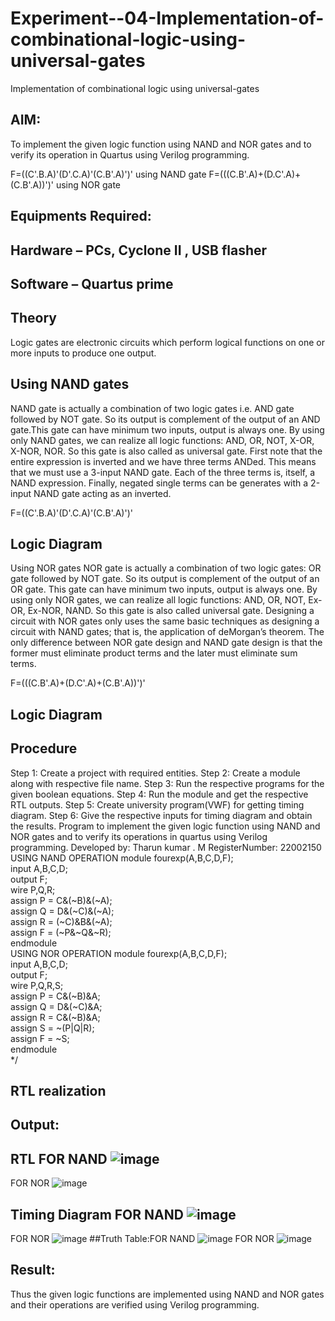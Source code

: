 # Experiment--04-Implementation-of-combinational-logic-using-universal-gates
Implementation of combinational logic using universal-gates
 
## AIM:
To implement the given logic function using NAND and NOR gates and to verify its operation in Quartus using Verilog programming.

F=((C'.B.A)'(D'.C.A)'(C.B'.A)')' using NAND gate
F=(((C.B'.A)+(D.C'.A)+(C.B'.A))')' using NOR gate
## Equipments Required:
## Hardware – PCs, Cyclone II , USB flasher
## Software – Quartus prime


## Theory
Logic gates are electronic circuits which perform logical functions on one or more inputs to produce one output. 

## Using NAND gates
NAND gate is actually a combination of two logic gates i.e. AND gate followed by NOT gate. So its output is complement of the output of an AND gate.This gate can have minimum two inputs, output is always one. By using only NAND gates, we can realize all logic functions: AND, OR, NOT, X-OR, X-NOR, NOR. So this gate is also called as universal gate. First note that the entire expression is inverted and we have three terms ANDed. This means that we must use a 3-input NAND gate. Each of the three terms is, itself, a NAND expression. Finally, negated single terms can be generates with a 2-input NAND gate acting as an inverted.

F=((C'.B.A)'(D'.C.A)'(C.B'.A)')'

## Logic Diagram

Using NOR gates
NOR gate is actually a combination of two logic gates: OR gate followed by NOT gate. So its output is complement of the output of an OR gate. This gate can have minimum two inputs, output is always one. By using only NOR gates, we can realize all logic functions: AND, OR, NOT, Ex-OR, Ex-NOR, NAND. So this gate is also called universal gate. Designing a circuit with NOR gates only uses the same basic techniques as designing a circuit with NAND gates; that is, the application of deMorgan’s theorem. The only difference between NOR gate design and NAND gate design is that the former must eliminate product terms and the later must eliminate sum terms.

F=(((C.B'.A)+(D.C'.A)+(C.B'.A))')'

## Logic Diagram
## Procedure
Step 1: Create a project with required entities.
Step 2: Create a module along with respective file name.
Step 3: Run the respective programs for the given boolean equations.
Step 4: Run the module and get the respective RTL outputs.
Step 5: Create university program(VWF) for getting timing diagram.
Step 6: Give the respective inputs for timing diagram and obtain the results.
Program to implement the given logic function using NAND and NOR gates and to verify its operations in quartus using Verilog programming.
Developed by: Tharun kumar . M
RegisterNumber: 22002150 
USING NAND OPERATION
module fourexp(A,B,C,D,F);  
input A,B,C,D;  
output F;  
wire P,Q,R;  
assign P = C&(~B)&(~A);  
assign Q = D&(~C)&(~A);  
assign R = (~C)&B&(~A);  
assign F = (~P&~Q&~R);  
endmodule  
USING NOR OPERATION
module fourexp(A,B,C,D,F);  
input A,B,C,D;  
output F;  
wire P,Q,R,S;  
assign P = C&(~B)&A;  
assign Q = D&(~C)&A;  
assign R = C&(~B)&A;  
assign S = ~(P|Q|R);  
assign F = ~S;  
endmodule  
*/
## RTL realization

## Output:
## RTL FOR NAND ![image](https://user-images.githubusercontent.com/123470785/214344822-b443edee-f040-41e8-90ab-10ae49bf8791.png)
FOR NOR ![image](https://user-images.githubusercontent.com/123470785/214345105-928992f9-cca2-4f47-b58c-8b44a6ea292f.png)
## Timing Diagram FOR NAND ![image](https://user-images.githubusercontent.com/123470785/214345368-9f9d1b67-1387-4696-9882-22de0925401b.png)
FOR NOR 
![image](https://user-images.githubusercontent.com/123470785/214345574-c81b6138-4244-40af-8bf3-aa13399349a5.png)
##Truth Table:FOR NAND ![image](https://user-images.githubusercontent.com/123470785/214346012-7c77b780-b81e-462f-a5b1-769339ea79fc.png)
FOR NOR
![image](https://user-images.githubusercontent.com/123470785/214346425-988f69ea-2c0e-4970-9c3c-c2a9b2dee8e8.png)
## Result:
Thus the given logic functions are implemented using NAND and NOR gates and their operations are verified using Verilog programming.
